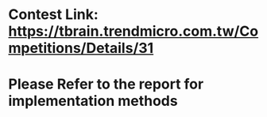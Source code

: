 # Contest Link: https://tbrain.trendmicro.com.tw/Competitions/Details/31
# Please Refer to the report for implementation methods
